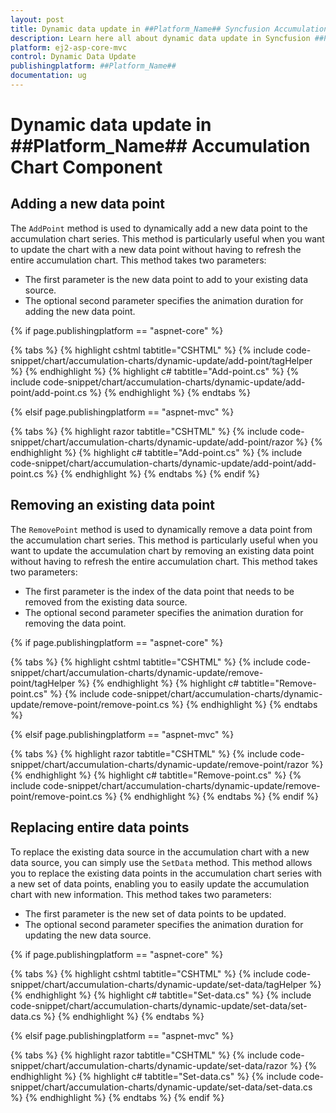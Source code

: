 ```yaml
---
layout: post
title: Dynamic data update in ##Platform_Name## Syncfusion Accumulation Chart Component
description: Learn here all about dynamic data update in Syncfusion ##Platform_Name## Accumulation Chart component of Syncfusion Essential JS 2 and more.
platform: ej2-asp-core-mvc
control: Dynamic Data Update
publishingplatform: ##Platform_Name##
documentation: ug
---
```



# Dynamic data update in ##Platform_Name## Accumulation Chart Component

## Adding a new data point

The `AddPoint` method is used to dynamically add a new data point to the accumulation chart series. This method is particularly useful when you want to update the chart with a new data point without having to refresh the entire accumulation chart. This method takes two parameters:

* The first parameter is the new data point to add to your existing data source.
* The optional second parameter specifies the animation duration for adding the new data point.

{% if page.publishingplatform == "aspnet-core" %}

{% tabs %}
{% highlight cshtml tabtitle="CSHTML" %}
{% include code-snippet/chart/accumulation-charts/dynamic-update/add-point/tagHelper %}
{% endhighlight %}
{% highlight c# tabtitle="Add-point.cs" %}
{% include code-snippet/chart/accumulation-charts/dynamic-update/add-point/add-point.cs %}
{% endhighlight %}
{% endtabs %}

{% elsif page.publishingplatform == "aspnet-mvc" %}

{% tabs %}
{% highlight razor tabtitle="CSHTML" %}
{% include code-snippet/chart/accumulation-charts/dynamic-update/add-point/razor %}
{% endhighlight %}
{% highlight c# tabtitle="Add-point.cs" %}
{% include code-snippet/chart/accumulation-charts/dynamic-update/add-point/add-point.cs %}
{% endhighlight %}
{% endtabs %}
{% endif %}



## Removing an existing data point

The `RemovePoint` method is used to dynamically remove a data point from the accumulation chart series. This method is particularly useful when you want to update the accumulation chart by removing an existing data point without having to refresh the entire accumulation chart. This method takes two parameters:

* The first parameter is the index of the data point that needs to be removed from the existing data source.
* The optional second parameter specifies the animation duration for removing the data point.

{% if page.publishingplatform == "aspnet-core" %}

{% tabs %}
{% highlight cshtml tabtitle="CSHTML" %}
{% include code-snippet/chart/accumulation-charts/dynamic-update/remove-point/tagHelper %}
{% endhighlight %}
{% highlight c# tabtitle="Remove-point.cs" %}
{% include code-snippet/chart/accumulation-charts/dynamic-update/remove-point/remove-point.cs %}
{% endhighlight %}
{% endtabs %}

{% elsif page.publishingplatform == "aspnet-mvc" %}

{% tabs %}
{% highlight razor tabtitle="CSHTML" %}
{% include code-snippet/chart/accumulation-charts/dynamic-update/remove-point/razor %}
{% endhighlight %}
{% highlight c# tabtitle="Remove-point.cs" %}
{% include code-snippet/chart/accumulation-charts/dynamic-update/remove-point/remove-point.cs %}
{% endhighlight %}
{% endtabs %}
{% endif %}



## Replacing entire data points

To replace the existing data source in the accumulation chart with a new data source, you can simply use the `SetData` method. This method allows you to replace the existing data points in the accumulation chart series with a new set of data points, enabling you to easily update the accumulation chart with new information. This method takes two parameters:

* The first parameter is the new set of data points to be updated.
* The optional second parameter specifies the animation duration for updating the new data source.

{% if page.publishingplatform == "aspnet-core" %}

{% tabs %}
{% highlight cshtml tabtitle="CSHTML" %}
{% include code-snippet/chart/accumulation-charts/dynamic-update/set-data/tagHelper %}
{% endhighlight %}
{% highlight c# tabtitle="Set-data.cs" %}
{% include code-snippet/chart/accumulation-charts/dynamic-update/set-data/set-data.cs %}
{% endhighlight %}
{% endtabs %}

{% elsif page.publishingplatform == "aspnet-mvc" %}

{% tabs %}
{% highlight razor tabtitle="CSHTML" %}
{% include code-snippet/chart/accumulation-charts/dynamic-update/set-data/razor %}
{% endhighlight %}
{% highlight c# tabtitle="Set-data.cs" %}
{% include code-snippet/chart/accumulation-charts/dynamic-update/set-data/set-data.cs %}
{% endhighlight %}
{% endtabs %}
{% endif %}

